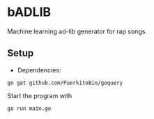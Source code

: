 # bADLIB
Machine learning ad-lib generator for rap songs.

## Setup
* Dependencies:
```
go get github.com/PuerkitoBio/goquery
```

Start the program with 
```
go run main.go
```
